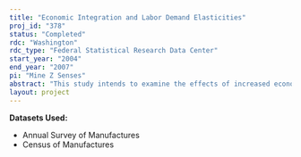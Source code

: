 ```yaml
---
title: "Economic Integration and Labor Demand Elasticities"
proj_id: "378"
status: "Completed"
rdc: "Washington"
rdc_type: "Federal Statistical Research Data Center"
start_year: "2004"
end_year: "2007"
pi: "Mine Z Senses"
abstract: "This study intends to examine the effects of increased economic integration on labor demand elasticities of skilled and unskilled labor, focusing on the effects of international trade, specifically outsourcing, as well as increased capital flows. Rodrik (1997) suggests that increased possibility of substituting domestic labor with its foreign counterparts through outsourcing and foreign direct investment should make labor demand more elastic. Greater product markets competition is also likely to flatten the labor demand curve. More intense competition in the final goods market is observed due to decline in trade protection and entry of less developed nations into production in manufacturing sector as a result of increased transmission of technology worldwide. The validity of the Rodrik hypothesis will be tested for the US manufacturing sector using plant-level data from the Census Bureau’s Annual Survey of Manufactures and the Census of Manufacturers for 1972 to 2001. This project will increase the Census Bureau’s knowledge base through the estimation of labor demand elasticities and the impact of economic integration upon these estimated elasticities over the 1972-2001 period for establishments in the Annual Survey of Manufactures and the Census of Manufacturers. A second benefit of this project will be understanding and/or improving the quality of data produced, by attempting to identify possible directions and magnitudes of the biases in the estimated coefficients resulting from the inclusion of imputed variables. I also intend to compile a summary of information regarding imputations throughout the Annual Survey of Manufactures and the Census of Manufacturers in order to assist further research using this dataset. Final benefit of this study to the Census Bureau will be enhancing the data collected, by improving imputations for non-response. I will identify possible problems with the imputation techniques used regarding the usage of prior survey information on payroll and employment to predict currently unavailable data, in conjunction with current year BLS aggregates."
layout: project
---
```


**Datasets Used:**

  - Annual Survey of Manufactures 
  - Census of Manufactures 

